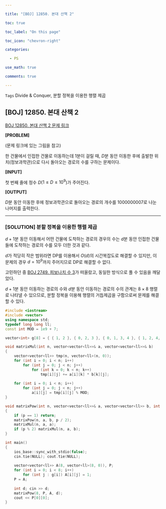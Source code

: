 ```yaml
---

title: "[BOJ] 12850. 본대 산책 2"

toc: true

toc_label: "On this page"

toc_icon: "chevron-right"

categories:

  - PS

use_math: true

comments: true

---
```


`Tags` Divide & Conquer, 분할 정복을 이용한 행렬 제곱

## [BOJ] 12850. 본대 산책 2

[BOJ 12850. 본대 산책 2 문제 링크](https://www.acmicpc.net/problem/12850)

**[PROBLEM]**

(문제 링크에 있는 그림을 참고)

한 건물에서 인접한 건물로 이동하는데 1분이 걸릴 때, $D$분 동안 이동한 후에 출발한 위치(정보과학관)으로 다시 돌아오는 경로의 수를 구하는 문제이다.

**[INPUT]**

첫 번째 줄에 정수 $D$($1 \leq D \leq 10^9$)가 주어진다.

**[OUTPUT]**

$D$분 동안 이동한 후에 정보과학관으로 돌아오는 경로의 개수를 $1000000007$로 나눈 나머지를 출력한다.

---

### [SOLUTION] 분할 정복을 이용한 행렬 제곱

$d + 1$분 동안 이동해서 어떤 건물에 도착하는 경로의 경우의 수는 $d$분 동안 인접한 건물들에 도착하는 경로의 수를 모두 더한 것과 같다.

$d$가 적당히 작은 범위라면 DP를 이용해서 $O(d)$의 시간복잡도로 해결할 수 있지만, 이 문제의 경우 $d = 10^9$까지 주어지므로 DP로 해결할 수 없다.

고민하던 중 [BOJ 2749. 피보나치 수 3](https://www.acmicpc.net/problem/2749)가 떠올랐고, 동일한 방식으로 풀 수 있음을 깨달았다.

$d+1$분 동안 이동하는 경로의 수와 $d$분 동안 이동하는 경로의 수의 관계는 $8 \times 8$ 행렬로 나타낼 수 있으므로, 분할 정복을 이용해 행렬의 거듭제곱을 구함으로써 문제를 해결할 수 있다.

```cpp
#include <iostream>
#include <vector>
using namespace std;
typedef long long ll;
const int MOD = 1e9 + 7;

vector<int> g[8] = { { 1, 2 }, { 0, 2, 3 }, { 0, 1, 3, 4 }, { 1, 2, 4, 5 }, { 2, 3, 5, 6 }, { 3, 4, 7 }, { 4, 7 }, { 5, 6 } };

void matrixMul(int n, vector<vector<ll>>& a, vector<vector<ll>>& b)
{
    vector<vector<ll>> tmp(n, vector<ll>(n, 0));
    for (int i = 0; i < n; i++)
        for (int j = 0; j < n; j++)
            for (int k = 0; k < n; k++)
                tmp[i][j] += a[i][k] * b[k][j];
    
    for (int i = 0; i < n; i++)
        for (int j = 0; j < n; j++)
            a[i][j] = tmp[i][j] % MOD;
}

void matrixPow(int n, vector<vector<ll>>& a, vector<vector<ll>> b, int p)
{
    if (p == 1) return;
    matrixPow(n, a, b, p / 2);
    matrixMul(n, a, a);
    if (p % 2) matrixMul(n, a, b);
}

int main()
{
    ios_base::sync_with_stdio(false);
    cin.tie(NULL); cout.tie(NULL);
    
    vector<vector<ll>> A(8, vector<ll>(8, 0)), P;
    for (int i = 0; i < 8; i++)
        for (int j : g[i]) A[i][j] = 1;
    P = A;
    
    int d; cin >> d;
    matrixPow(8, P, A, d);
    cout << P[0][0];
}
```





